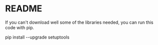 # README

If you can't download well some of the libraries needed, you can run this code with pip.

pip install --upgrade setuptools
